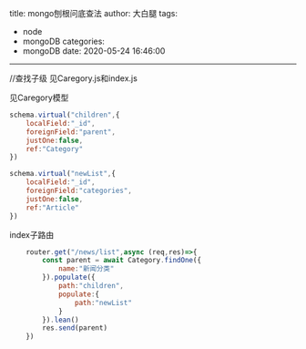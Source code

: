 title: mongo刨根问底查法
author: 大白腿
tags:
  - node
  - mongoDB
categories:
  - mongoDB
date: 2020-05-24 16:46:00
---
//查找子级
见Caregory.js和index.js

见Caregory模型
```js
schema.virtual("children",{
    localField:"_id",
    foreignField:"parent",
    justOne:false,
    ref:"Category"
})

schema.virtual("newList",{
    localField:"_id",
    foreignField:"categories",
    justOne:false,
    ref:"Article"
})

```
index子路由
```js
    router.get("/news/list",async (req,res)=>{
        const parent = await Category.findOne({
            name:"新闻分类"
        }).populate({
            path:"children",
            populate:{
                path:"newList"
            }
        }).lean()
        res.send(parent)
    })
  ```
